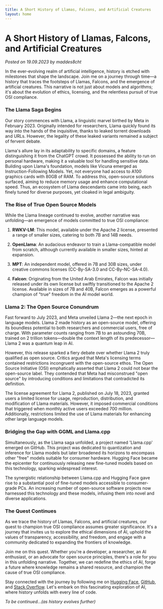 ```yaml
---
title: A Short History of Llamas, Falcons, and Artificial Creatures
layout: home
---
```

# A Short History of Llamas, Falcons, and Artificial Creatures

*Posted on 19.09.2023 by maddes8cht*

In the ever-evolving realm of artificial intelligence, history is etched with milestones that shape the landscape. Join me on a journey through time—a history that traces the footsteps of Llamas, Falcons, and the emergence of artificial creatures. This narrative is not just about models and algorithms; it's about the evolution of ethics, licensing, and the relentless pursuit of true OSI compliance.

### The Llama Saga Begins

Our story commences with Llama, a linguistic marvel birthed by Meta in February 2023. Originally intended for researchers, Llama quickly found its way into the hands of the inquisitive, thanks to leaked torrent downloads and URLs. However, the legality of these leaked variants remained a subject of fervent debate.

Llama's allure lay in its adaptability to specific domains, a feature distinguishing it from the ChatGPT crowd. It possessed the ability to run on personal hardware, making it a valuable tool for handling sensitive data. Building upon Llama's foundation, models like Vicuna emerged as Instruction-Following Models. Yet, not everyone had access to A100 graphics cards with 80GB of RAM. To address this, open-source solutions surfaced, aiming to reduce memory usage and enhance computational speed. Thus, an ecosystem of Llama descendants came into being, each finely tuned for diverse purposes, yet cloaked in legal ambiguity.

### The Rise of True Open Source Models

While the Llama lineage continued to evolve, another narrative was unfolding—an emergence of models committed to true OSI compliance:

1. **RWKV-LM**: This model, available under the Apache 2 license, presented a range of smaller sizes, catering to both 7B and 14B needs.

2. **OpenLlama**: An audacious endeavor to train a Llama-compatible model from scratch, although currently available in smaller sizes, hinted at expansion.

3. **MPT**: An independent model, offered in 7B and 30B sizes, under creative commons licenses (CC-By-SA-3.0 and CC-By-NC-SA-4.0).

4. **Falcon**: Originating from the United Arab Emirates, Falcon was initially released under its own license but swiftly transitioned to the Apache 2 license. Available in sizes of 7B and 40B, Falcon emerges as a powerful champion of "true" freedom in the AI model world.

### Llama 2: The Open Source Conundrum

Fast forward to July 2023, and Meta unveiled Llama 2—the next epoch in language models. Llama 2 made history as an open-source model, offering its boundless potential to both researchers and commercial users, free of charge. With parameter counts ranging from 7B to an astounding 70B, trained on 2 trillion tokens—double the context length of its predecessor—Llama 2 was a quantum leap in AI.

However, this release sparked a fiery debate over whether Llama 2 truly qualified as open source. Critics argued that Meta's licensing terms contained restrictions incongruent with the open-source ethos. The Open Source Initiative (OSI) emphatically asserted that Llama 2 could not bear the open-source label. They contended that Meta had misconstrued "open source" by introducing conditions and limitations that contradicted its definition.

The license agreement for Llama 2, published on July 18, 2023, granted users a limited license for usage, reproduction, distribution, and modification of Llama materials. However, it imposed commercial conditions that triggered when monthly active users exceeded 700 million. Additionally, restrictions limited the use of Llama materials for enhancing other large language models.

### Bridging the Gap with GGML and Llama.cpp

Simultaneously, as the Llama saga unfolded, a project named 'Llama.cpp' emerged on GitHub. This project was dedicated to quantization and inference for Llama models but later broadened its horizons to encompass other "free" models suitable for consumer hardware. Hugging Face became the epicenter for continuously releasing new fine-tuned models based on this technology, sparking widespread interest.

The synergistic relationship between Llama.cpp and Hugging Face gave rise to a substantial pool of fine-tuned models accessible to consumer-grade PCs. An increasing number of open-source software projects now harnessed this technology and these models, infusing them into novel and diverse applications.

### The Quest Continues

As we trace the history of Llamas, Falcons, and artificial creatures, our quest to champion true OSI compliance assumes greater significance. It's a journey that invites us to explore the ethical dimensions of AI, uphold the values of transparency, accessibility, and freedom, and engage with a community dedicated to expanding the frontiers of knowledge.

Join me on this quest. Whether you're a developer, a researcher, an AI enthusiast, or an advocate for open source principles, there's a role for you in this unfolding narrative. Together, we can redefine the ethics of AI, forge a future where knowledge remains a shared resource, and champion the cause of true OSI compliance.

Stay connected with the journey by following me on [Hugging Face](https://huggingface.co/maddes8cht), [GitHub](https://github.com/maddes8cht), and [Stack Overflow](https://stackoverflow.com/users/20124484/maddes8cht). Let's embark on this fascinating exploration of AI, where history unfolds with every line of code.

*To be continued...(as history evolves further)*